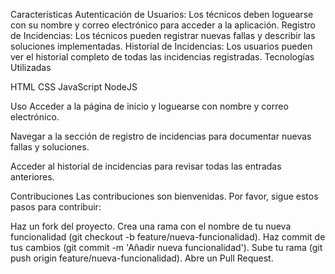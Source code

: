 Características
Autenticación de Usuarios: Los técnicos deben loguearse con su nombre y correo electrónico para acceder a la aplicación.
Registro de Incidencias: Los técnicos pueden registrar nuevas fallas y describir las soluciones implementadas.
Historial de Incidencias: Los usuarios pueden ver el historial completo de todas las incidencias registradas.
Tecnologías Utilizadas

HTML
CSS
JavaScript
NodeJS


Uso
Acceder a la página de inicio y loguearse con nombre y correo electrónico.

Navegar a la sección de registro de incidencias para documentar nuevas fallas y soluciones.

Acceder al historial de incidencias para revisar todas las entradas anteriores.

Contribuciones
Las contribuciones son bienvenidas. Por favor, sigue estos pasos para contribuir:

Haz un fork del proyecto.
Crea una rama con el nombre de tu nueva funcionalidad (git checkout -b feature/nueva-funcionalidad).
Haz commit de tus cambios (git commit -m 'Añadir nueva funcionalidad').
Sube tu rama (git push origin feature/nueva-funcionalidad).
Abre un Pull Request.




